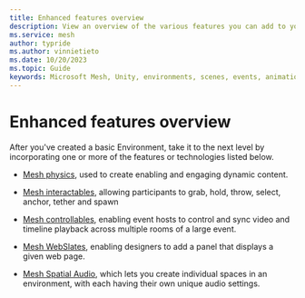 ```yaml
---
title: Enhanced features overview
description: View an overview of the various features you can add to your Environment.
ms.service: mesh
author: typride
ms.author: vinnietieto
ms.date: 10/20/2023
ms.topic: Guide
keywords: Microsoft Mesh, Unity, environments, scenes, events, animation, timelines, templates, graphics tools, webview, physics, scripting
---
```


# Enhanced features overview

After you've created a basic Environment, take it to the next level by incorporating one or more of the features or technologies listed below. 

* [Mesh physics](physics/mesh-physics-overview.md), used to create enabling and engaging dynamic content.

* [Mesh interactables](avatar-and-object-interactions/interactables.md), allowing participants to grab, hold, throw, select, anchor, tether and spawn

* [Mesh controllables](multi-room-sync.md), enabling event hosts to control and sync video and timeline playback across multiple rooms of a large event.

* [Mesh WebSlates](webcontent.md), enabling designers to add a panel that displays a given web page.

* [Mesh Spatial Audio](./spatial-audio-customization/audio-customization-overview.md), which lets you create individual spaces in an environment, with each having their own unique audio settings.
